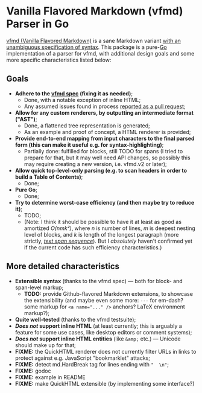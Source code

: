 
# Vanilla Flavored Markdown (vfmd) Parser in Go

[vfmd (Vanilla Flavored Markdown)](http://vfmd.org) is a sane Markdown variant
[with an unambiguous specification of syntax](http://vfmd.org). This package is
a pure-[Go](http://golang.org) implementation of a parser for vfmd, with
additional design goals and some more specific characteristics listed below:

## Goals

- **Adhere to the [vfmd spec](http://www.vfmd.org/vfmd-spec/specification/)
  (fixing it as needed)**;
    - Done, with a notable exception of inline HTML;
    - Any assumed issues found in process [reported as a pull
      request](https://github.com/vfmd/vfmd-spec/pull/8);
- **Allow for any custom renderers, by outputting an intermediate format ("AST")**;
    - Done, a flattened tree representation is generated;
    - As an example and proof of concept, a HTML renderer is provided;
- **Provide end-to-end mapping from input characters to the final parsed form
  (this can make it useful e.g. for syntax-highlighting)**;
    - Partially done: fulfilled for blocks, still TODO for spans (I tried to
      prepare for that, but it may well need API changes, so possibly this may
      require creating a new version, i.e. vfmd.v2 or later);
- **Allow quick top-level-only parsing (e.g. to scan headers in order to build a
  Table of Contents)**;
    - Done;
- **Pure Go**;
    - Done;
- **Try to determine worst-case efficiency (and then maybe try to reduce it)**;
    - TODO;
    - (Note: I think it should be possible to have it at least as good as
      amortized _O(n*m*k²)_, where *n* is number of lines, *m* is deepest
      nesting level of blocks, and *k* is length of the longest paragraph (more
      strictly, _[text span
      sequence](http://www.vfmd.org/vfmd-spec/specification/#identifying-span-elements)_).
      But I *absolutely* haven't confirmed yet if the current code has such
      efficiency characteristics.)

## More detailed characteristics

- **Extensible syntax** (thanks to the vfmd spec) ― both for block- and
  span-level markup;
    - __TODO:__ provide Github-flavored Markdown extensions, to showcase the
      extensibility (and maybe even some more: `---` for em-dash? some markup
      for `<a name="..." />` anchors? LaTeX environment markup?);
- **Quite well-tested** (thanks to the vfmd testsuite);
- __*Does not* support inline HTML__ (at least currently; this is arguably a
  feature for some use cases, like desktop editors or comment systems);
- __*Does not* support inline HTML entities__ (like `&amp;` etc.) ― Unicode should
  make up for that;
- __FIXME:__ the QuickHTML renderer does not currently filter URLs in links to
  protect against e.g. JavaScript "bookmarklet" attacks;
- __FIXME:__ detect md.HardBreak tag for lines ending with `"  \n"`;
- __FIXME:__ godoc
- __FIXME:__ example in README
- __FIXME:__ make QuickHTML extensible (by implementing some interface?)


